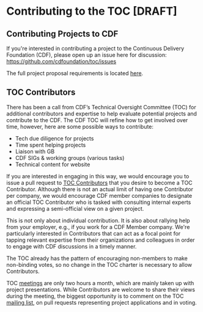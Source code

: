 # Contributing to the TOC [DRAFT]

## Contributing Projects to CDF

If you're interested in contributing a project to the Continuous Delivery Foundation (CDF), please open up an issue here for discussion: https://github.com/cdfoundation/toc/issues

The full project proposal requirements is located [here](https://github.com/cdfoundation/toc/blob/master/PROJECT_LIFECYCLE.md#project-proposal-requirements).

## TOC Contributors

There has been a call from CDF’s Technical Oversight Committee (TOC) for additional contributors and expertise to help evaluate potential projects and contribute to the CDF. The CDF TOC will refine how to get involved over time, however, here are some possible ways to contribute:

* Tech due diligence for projects
* Time spent helping projects
* Liaison with GB
* CDF SIGs & working groups (various tasks)
* Technical content for website

If you are interested in engaging in this way, we would encourage you to issue a pull request to [TOC Contributors](https://github.com/cdfoundation/toc/blob/master/CONTRIBUTORS.md) that you desire to become a TOC Contributor. Although there is not an actual limit of having one Contributor per company, we would encourage CDF member companies to designate an official TOC Contributor who is tasked with consulting internal experts and expressing a semi-official view on a given project.

This is not only about individual contribution.  It is also about rallying help from your employer, e.g., if you work for a CDF Member company. We're particularly interested in Contributors that can act as a focal point for tapping relevant expertise from their organizations and colleagues in order to engage with CDF discussions in a timely manner.

The TOC already has the pattern of encouraging non-members to make non-binding votes, so no change in the TOC charter is necessary to allow Contributors.

TOC [meetings](https://github.com/cdfoundation/toc/blob/master/README.md#communication) are only two hours a month, which are mainly taken up with project presentations. While Contributors are welcome to share their views during the meeting, the biggest opportunity is to comment on the TOC [mailing list](https://lists.cd.foundation/g/cdf-toc), on pull requests representing project applications and in voting.
